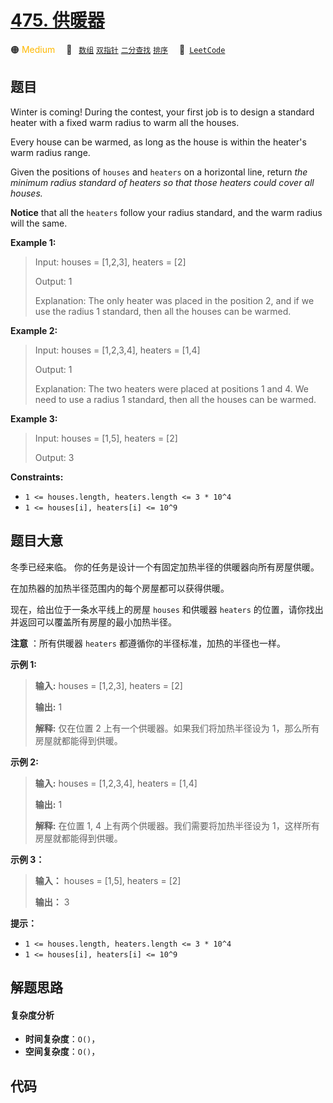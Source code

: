 # [475. 供暖器](https://leetcode.com/problems/heaters)

🟠 <font color=#ffb800>Medium</font>&emsp; 🔖&ensp; [`数组`](/outline/tag/array.md) [`双指针`](/outline/tag/two-pointers.md) [`二分查找`](/outline/tag/binary-search.md) [`排序`](/outline/tag/sorting.md)&emsp; 🔗&ensp;[`LeetCode`](https://leetcode.com/problems/heaters)

## 题目

Winter is coming! During the contest, your first job is to design a standard
heater with a fixed warm radius to warm all the houses.

Every house can be warmed, as long as the house is within the heater's warm
radius range.

Given the positions of `houses` and `heaters` on a horizontal line, return
_the minimum radius standard of heaters  so that those heaters could cover all
houses._

**Notice** that all the `heaters` follow your radius standard, and the warm
radius will the same.



**Example 1:**

> Input: houses = [1,2,3], heaters = [2]
> 
> Output: 1
> 
> Explanation: The only heater was placed in the position 2, and if we use the radius 1 standard, then all the houses can be warmed.

**Example 2:**

> Input: houses = [1,2,3,4], heaters = [1,4]
> 
> Output: 1
> 
> Explanation: The two heaters were placed at positions 1 and 4. We need to use a radius 1 standard, then all the houses can be warmed.

**Example 3:**

> Input: houses = [1,5], heaters = [2]
> 
> Output: 3

**Constraints:**

  * `1 <= houses.length, heaters.length <= 3 * 10^4`
  * `1 <= houses[i], heaters[i] <= 10^9`


## 题目大意

冬季已经来临。 你的任务是设计一个有固定加热半径的供暖器向所有房屋供暖。

在加热器的加热半径范围内的每个房屋都可以获得供暖。

现在，给出位于一条水平线上的房屋 `houses` 和供暖器 `heaters` 的位置，请你找出并返回可以覆盖所有房屋的最小加热半径。

**注意** ：所有供暖器 `heaters` 都遵循你的半径标准，加热的半径也一样。



**示例 1:**

> 
> 
> 
> 
> 
> **输入:** houses = [1,2,3], heaters = [2]
> 
> **输出:** 1
> 
> **解释:** 仅在位置 2 上有一个供暖器。如果我们将加热半径设为 1，那么所有房屋就都能得到供暖。
> 
> 

**示例 2:**

> 
> 
> 
> 
> 
> **输入:** houses = [1,2,3,4], heaters = [1,4]
> 
> **输出:** 1
> 
> **解释:** 在位置 1, 4 上有两个供暖器。我们需要将加热半径设为 1，这样所有房屋就都能得到供暖。
> 
> 

**示例 3：**

> 
> 
> 
> 
> 
> **输入：** houses = [1,5], heaters = [2]
> 
> **输出：** 3
> 
> 



**提示：**

  * `1 <= houses.length, heaters.length <= 3 * 10^4`
  * `1 <= houses[i], heaters[i] <= 10^9`


## 解题思路

#### 复杂度分析

- **时间复杂度**：`O()`，
- **空间复杂度**：`O()`，

## 代码

```javascript

```